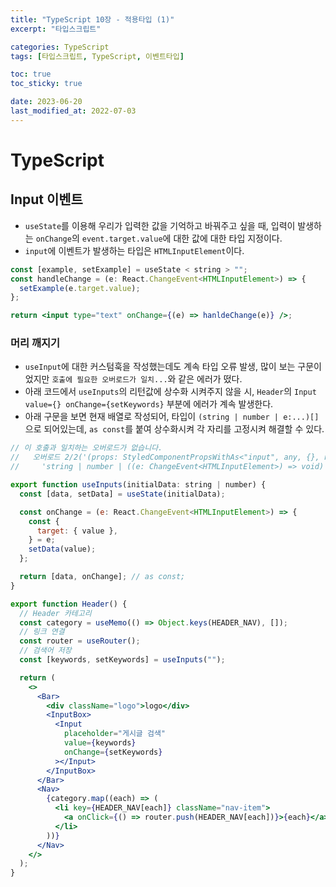 ```yaml
---
title: "TypeScript 10장 - 적용타입 (1)"
excerpt: "타입스크립트"

categories: TypeScript
tags: [타입스크립트, TypeScript, 이벤트타입]

toc: true
toc_sticky: true

date: 2023-06-20
last_modified_at: 2022-07-03
---
```


# TypeScript

## Input 이벤트

- `useState`를 이용해 우리가 입력한 값을 기억하고 바꿔주고 싶을 때, 입력이 발생하는 `onChange`의 `event.target.value`에 대한 값에 대한 타입 지정이다.
- `input`에 이벤트가 발생하는 타입은 `HTMLInputElement`이다.

```jsx
const [example, setExample] = useState < string > "";
const handleChange = (e: React.ChangeEvent<HTMLInputElement>) => {
  setExample(e.target.value);
};

return <input type="text" onChange={(e) => hanldeChange(e)} />;
```

### 머리 깨지기

- `useInput`에 대한 커스텀훅을 작성했는데도 계속 타입 오류 발생, 많이 보는 구문이었지만 `호출에 필요한 오버로드가 일치...`와 같은 에러가 떴다.
- 아래 코드에서 `useInputs`의 리턴값에 상수화 시켜주지 않을 시, `Header`의 `Input value={} onChange={setKeywords}` 부분에 에러가 계속 발생한다.
- 아래 구문을 보면 현재 배열로 작성되어, 타입이 `(string | number | e:...)[]`으로 되어있는데, `as const`를 붙여 상수화시켜 각 자리를 고정시켜 해결할 수 있다.

```jsx
// 이 호출과 일치하는 오버로드가 없습니다.
//   오버로드 2/2('(props: StyledComponentPropsWithAs<"input", any, {}, never, "input", "input">): ReactElement<StyledComponentPropsWithAs<"input", any, {}, never, "input", "input">, string | JSXElementConstructor<...>>')에서 다음 오류가 발생했습니다.
//     'string | number | ((e: ChangeEvent<HTMLInputElement>) => void)' 형식은 'string | number | readonly string[] | undefined' 형식에 할당할 수 없습니다.

export function useInputs(initialData: string | number) {
  const [data, setData] = useState(initialData);

  const onChange = (e: React.ChangeEvent<HTMLInputElement>) => {
    const {
      target: { value },
    } = e;
    setData(value);
  };

  return [data, onChange]; // as const;
}

export function Header() {
  // Header 카테고리
  const category = useMemo(() => Object.keys(HEADER_NAV), []);
  // 링크 연결
  const router = useRouter();
  // 검색어 저장
  const [keywords, setKeywords] = useInputs("");

  return (
    <>
      <Bar>
        <div className="logo">logo</div>
        <InputBox>
          <Input
            placeholder="게시글 검색"
            value={keywords}
            onChange={setKeywords}
          ></Input>
        </InputBox>
      </Bar>
      <Nav>
        {category.map((each) => (
          <li key={HEADER_NAV[each]} className="nav-item">
            <a onClick={() => router.push(HEADER_NAV[each])}>{each}</a>
          </li>
        ))}
      </Nav>
    </>
  );
}
```
